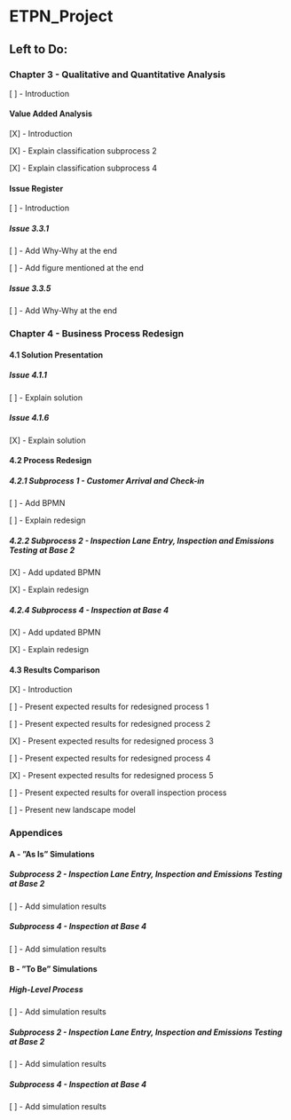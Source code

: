 # ETPN_Project

## Left to Do:

### Chapter 3 - Qualitative and Quantitative Analysis
[ ] - Introduction 
#### Value Added Analysis
[X] - Introduction 

[X] - Explain classification subprocess 2

[X] - Explain classification subprocess 4
#### Issue Register
[ ] - Introduction
##### Issue 3.3.1
[ ] - Add Why-Why at the end

[ ] - Add figure mentioned at the end
##### Issue 3.3.5
[ ] - Add Why-Why at the end

### Chapter 4 - Business Process Redesign
#### 4.1 Solution Presentation
##### Issue 4.1.1
[ ] - Explain solution 
##### Issue 4.1.6
[X] - Explain solution 
#### 4.2 Process Redesign
##### 4.2.1 Subprocess 1 - Customer Arrival and Check-in
[ ] - Add BPMN 

[ ] - Explain redesign
##### 4.2.2 Subprocess 2 - Inspection Lane Entry, Inspection and Emissions Testing at Base 2
[X] - Add updated BPMN

[X] - Explain redesign
##### 4.2.4 Subprocess 4 - Inspection at Base 4
[X] - Add updated BPMN

[X] - Explain redesign
#### 4.3 Results Comparison
[X] - Introduction

[ ] - Present expected results for redesigned process 1

[ ] - Present expected results for redesigned process 2

[X] - Present expected results for redesigned process 3

[ ] - Present expected results for redesigned process 4

[X] - Present expected results for redesigned process 5

[ ] - Present expected results for overall inspection process 

[ ] - Present new landscape model

### Appendices
#### A - ”As Is” Simulations
##### Subprocess 2 - Inspection Lane Entry, Inspection and Emissions Testing at Base 2
[ ] - Add simulation results
##### Subprocess 4 - Inspection at Base 4
[ ] - Add simulation results

#### B - ”To Be” Simulations
##### High-Level Process
[ ] - Add simulation results
##### Subprocess 2 - Inspection Lane Entry, Inspection and Emissions Testing at Base 2
[ ] - Add simulation results
##### Subprocess 4 - Inspection at Base 4
[ ] - Add simulation results

